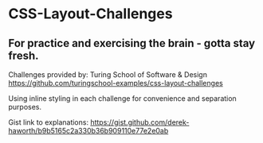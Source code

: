 # CSS-Layout-Challenges
## For practice and exercising the brain - gotta stay fresh.

Challenges provided by: Turing School of Software & Design
https://github.com/turingschool-examples/css-layout-challenges

Using inline styling in each challenge for convenience and separation purposes.

Gist link to explanations: https://gist.github.com/derek-haworth/b9b5165c2a330b36b909110e77e2e0ab
